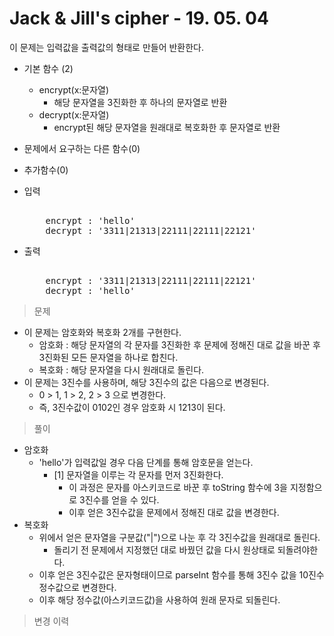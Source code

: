 # Jack & Jill's cipher - 19. 05. 04

이 문제는 입력값을 출력값의 형태로 만들어 반환한다.

- 기본 함수 (2)
  - encrypt(x:문자열)
    - 해당 문자열을 3진화한 후 하나의 문자열로 반환
  - decrypt(x:문자열)
    - encrypt된 해당 문자열을 원래대로 복호화한 후 문자열로 반환
- 문제에서 요구하는 다른 함수(0)
- 추가함수(0)

- 입력
  <pre> 
      encrypt : 'hello'
      decrypt : '3311|21313|22111|22111|22121'
  </pre>
 
- 출력
  <pre> 
      encrypt : '3311|21313|22111|22111|22121'
      decrypt : 'hello'
  </pre>

> 문제
  - 이 문제는 암호화와 복호화 2개를 구현한다.
    - 암호화 : 해당 문자열의 각 문자를 3진화한 후 문제에 정해진 대로 값을 바꾼 후 3진화된 모든 문자열을 하나로 합친다.
    - 복호화 : 해당 문자열을 다시 원래대로 돌린다.
  - 이 문제는 3진수를 사용하며, 해당 3진수의 값은 다음으로 변경된다.
    - 0 > 1, 1 > 2, 2 > 3 으로 변경한다.
    - 즉, 3진수값이 0102인 경우 암호화 시 1213이 된다.

> 풀이
  - 암호화
    - 'hello'가 입력값일 경우 다음 단계를 통해 암호문을 얻는다.
      - [1] 문자열을 이루는 각 문자를 먼저 3진화한다.
        - 이 과정은 문자를 아스키코드로 바꾼 후 toString 함수에 3을 지정함으로 3진수를 얻을 수 있다.
        - 이후 얻은 3진수값을 문제에서 정해진 대로 값을 변경한다.
  - 복호화
    - 위에서 얻은 문자열을 구분값("|")으로 나눈 후 각 3진수값을 원래대로 돌린다.
      - 돌리기 전 문제에서 지정했던 대로 바꿨던 값을 다시 원상태로 되돌려야한다.
    - 이후 얻은 3진수값은 문자형태이므로 parseInt 함수를 통해 3진수 값을 10진수 정수값으로 변경한다.
    - 이후 해당 정수값(아스키코드값)을 사용하여 원래 문자로 되돌린다. 

>변경 이력